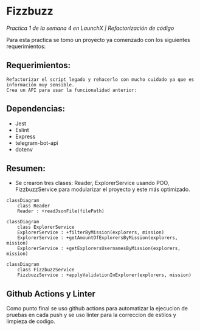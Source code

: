 # Fizzbuzz
*Practica 1 de la semana 4 en LaunchX | Refactorización de código*

Para esta practica se tomo un proyecto ya comenzado con los siguientes requerimientos:

## Requerimientos:

    Refactorizar el script legado y rehacerlo con mucho cuidado ya que es información muy sensible.
    Crea un API para usar la funcionalidad anterior:

## Dependencias:
  * Jest
  * Eslint
  * Express
  * telegram-bot-api
  * dotenv

## Resumen:
  * Se crearon tres clases: Reader, ExplorerService usando POO, FizzbuzzService para modularizar el proyecto y este más optimizado.


```mermaid
classDiagram
    class Reader
    Reader : +readJsonFile(filePath)
```

```mermaid        
classDiagram
    class ExplorerService
    ExplorerService : +filterByMission(explorers, mission)
    ExplorerService : +getAmountOfExplorersByMission(explorers, mission)
    ExplorerService : +getExplorersUsernamesByMission(explorers, mission)
```

```mermaid        
classDiagram
    class FizzbuzzService
    FizzbuzzService : +applyValidationInExplorer(explorers, mission)
```
## Github Actions y Linter

Como punto final se uso github actions para automatizar la ejecucion de pruebas en cada push y se uso linter para la correccion de estilos y limpieza de codigo.
